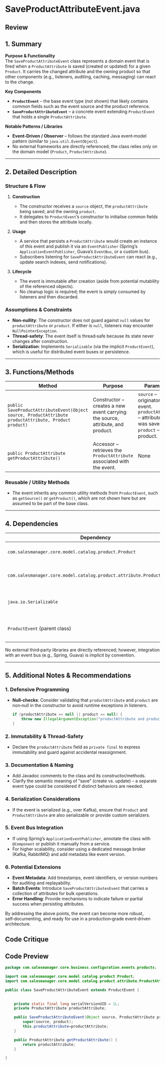 # SaveProductAttributeEvent.java

## Review

## 1. Summary  
**Purpose & Functionality**  
The `SaveProductAttributeEvent` class represents a domain event that is fired when a `ProductAttribute` is saved (created or updated) for a given `Product`. It carries the changed attribute and the owning product so that other components (e.g., listeners, auditing, caching, messaging) can react to the change.

**Key Components**  
- **`ProductEvent`** – the base event type (not shown) that likely contains common fields such as the event source and the product reference.  
- **`SaveProductAttributeEvent`** – a concrete event extending `ProductEvent` that holds a single `ProductAttribute`.  

**Notable Patterns / Libraries**  
- **Event‑Driven / Observer** – follows the standard Java event‑model pattern (similar to `java.util.EventObject`).  
- No external frameworks are directly referenced; the class relies only on the domain model (`Product`, `ProductAttribute`).

---

## 2. Detailed Description  
### Structure & Flow  
1. **Construction**  
   - The constructor receives a `source` object, the `productAttribute` being saved, and the owning `product`.  
   - It delegates to `ProductEvent`’s constructor to initialise common fields and then stores the attribute locally.

2. **Usage**  
   - A service that persists a `ProductAttribute` would create an instance of this event and publish it via an `EventPublisher` (Spring’s `ApplicationEventPublisher`, Guava’s `EventBus`, or a custom bus).  
   - Subscribers listening for `SaveProductAttributeEvent` can react (e.g., update search indexes, send notifications).

3. **Lifecycle**  
   - The event is immutable after creation (aside from potential mutability of the referenced objects).  
   - No cleanup logic is required; the event is simply consumed by listeners and then discarded.

### Assumptions & Constraints  
- **Non‑nullity**: The constructor does not guard against `null` values for `productAttribute` or `product`. If either is `null`, listeners may encounter `NullPointerException`.  
- **Thread‑safety**: The event itself is thread‑safe because its state never changes after construction.  
- **Serialization**: Implements `Serializable` (via the implicit `ProductEvent`), which is useful for distributed event buses or persistence.

---

## 3. Functions/Methods  
| Method | Purpose | Parameters | Returns | Side Effects |
|--------|---------|------------|---------|--------------|
| `public SaveProductAttributeEvent(Object source, ProductAttribute productAttribute, Product product)` | Constructor – creates a new event carrying the source, attribute, and product. | `source` – originator of the event.<br>`productAttribute` – attribute that was saved.<br>`product` – owning product. | None (object is constructed). | Stores the `productAttribute` field. |
| `public ProductAttribute getProductAttribute()` | Accessor – retrieves the `ProductAttribute` associated with the event. | None | `ProductAttribute` instance. | None. |

### Reusable / Utility Methods  
- The event inherits any common utility methods from `ProductEvent`, such as `getSource()` or `getProduct()`, which are not shown here but are assumed to be part of the base class.

---

## 4. Dependencies  
| Dependency | Type | Notes |
|------------|------|-------|
| `com.salesmanager.core.model.catalog.product.Product` | Domain Model | Project‑specific, represents a product entity. |
| `com.salesmanager.core.model.catalog.product.attribute.ProductAttribute` | Domain Model | Project‑specific, represents an attribute of a product. |
| `java.io.Serializable` | Standard JDK | Implied through inheritance; allows event serialization. |
| `ProductEvent` (parent class) | Project‑specific | Provides common event fields (source, product, etc.). |

No external third‑party libraries are directly referenced; however, integration with an event bus (e.g., Spring, Guava) is implicit by convention.

---

## 5. Additional Notes & Recommendations  

### 1. Defensive Programming  
- **Null‑checks**: Consider validating that `productAttribute` and `product` are non‑null in the constructor to avoid runtime exceptions in listeners.  
  ```java
  if (productAttribute == null || product == null) {
      throw new IllegalArgumentException("productAttribute and product must not be null");
  }
  ```

### 2. Immutability & Thread‑Safety  
- Declare the `productAttribute` field as `private final` to express immutability and guard against accidental reassignment.  

### 3. Documentation & Naming  
- Add Javadoc comments to the class and its constructor/methods.  
- Clarify the semantic meaning of “save” (create vs. update) – a separate event type could be considered if distinct behaviors are needed.

### 4. Serialization Considerations  
- If the event is serialized (e.g., over Kafka), ensure that `Product` and `ProductAttribute` are also serializable or provide custom serializers.

### 5. Event Bus Integration  
- If using Spring’s `ApplicationEventPublisher`, annotate the class with `@Component` or publish it manually from a service.  
- For higher scalability, consider using a dedicated message broker (Kafka, RabbitMQ) and add metadata like event version.

### 6. Potential Extensions  
- **Event Metadata**: Add timestamps, event identifiers, or version numbers for auditing and replayability.  
- **Batch Events**: Introduce `SaveProductAttributesEvent` that carries a collection of attributes for bulk operations.  
- **Error Handling**: Provide mechanisms to indicate failure or partial success when persisting attributes.

By addressing the above points, the event can become more robust, self‑documenting, and ready for use in a production‑grade event‑driven architecture.

## Code Critique



## Code Preview

```java
package com.salesmanager.core.business.configuration.events.products;

import com.salesmanager.core.model.catalog.product.Product;
import com.salesmanager.core.model.catalog.product.attribute.ProductAttribute;

public class SaveProductAttributeEvent extends ProductEvent {
	
	
	private static final long serialVersionUID = 1L;
	private ProductAttribute productAttribute;

	public SaveProductAttributeEvent(Object source, ProductAttribute productAttribute, Product product) {
		super(source, product);
		this.productAttribute=productAttribute;
	}

	public ProductAttribute getProductAttribute() {
		return productAttribute;
	}

}



```

